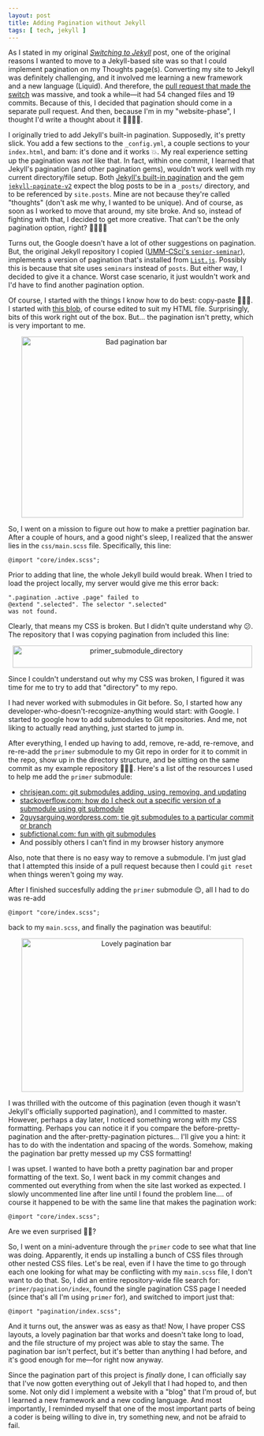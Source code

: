 ```yaml
---
layout: post
title: Adding Pagination without Jekyll
tags: [ tech, jekyll ]
---
```


As I stated in my original [_Switching to Jekyll_](/posts/2019-09-09-switching-to-jekyll) post, one of the original reasons I wanted to move to a Jekyll-based site was so that I could implement pagination on my Thoughts page(s). Converting my site to Jekyll was definitely challenging, and it involved me learning a new framework and a new language (Liquid). And therefore, the <a href="https://github.com/emma-sax4/emma-sax4.github.io/pull/6" target="_blank">pull request that made the switch</a> was massive, and took a while—it had 54 changed files and 19 commits. Because of this, I decided that pagination should come in a separate pull request. And then, because I'm in my "website-phase", I thought I'd write a thought about it 🤷🏻‍♀️😂.

I originally tried to add Jekyll's built-in pagination. Supposedly, it's pretty slick. You add a few sections to the `_config.yml`, a couple sections to your `index.html`, and bam: it's done and it works 💥. My real experience setting up the pagination was _not_ like that. In fact, within one commit, I learned that Jekyll's pagination (and other pagination gems), wouldn't work well with my current directory/file setup. Both <a href="https://jekyllrb.com/docs/pagination/" target="_blank">Jekyll's built-in pagination</a> and the gem <a href="https://github.com/sverrirs/jekyll-paginate-v2" target="_blank">`jekyll-paginate-v2`</a> expect the blog posts to be in a `_posts/` directory, and to be referenced by `site.posts`. Mine are not because they're called "thoughts" (don't ask me why, I wanted to be unique). And of course, as soon as I worked to move that around, my site broke. And so, instead of fighting with that, I decided to get more creative. That can't be the only pagination option, right? 🥴😬🙏🏼

Turns out, the Google doesn't have a lot of other suggestions on pagination. But, the original Jekyll repository I copied (<a href="https://github.com/UMM-CSci/senior-seminar" target="_blank">UMM-CSci's `senior-seminar`</a>), implements a version of pagination that's installed from <a href="https://listjs.com/docs/pagination/" target="_blank">`List.js`</a>. Possibly this is because that site uses `seminars` instead of `posts`. But either way, I decided to give it a chance. Worst case scenario, it just wouldn't work and I'd have to find another pagination option.

Of course, I started with the things I know how to do best: copy-paste 💁🏻‍♀️. I started with <a href="https://github.com/UMM-CSci/senior-seminar/blob/master/seminars.html#L63-L80" target="_blank">this blob</a>, of course edited to suit my HTML file. Surprisingly, bits of this work right out of the box. But... the pagination isn't pretty, which is very important to me.

<div align="center">
  <a data-flickr-embed="true" href="https://www.flickr.com/photos/184539266@N08/48741690227/in/album-72157710863695862/" target="_blank" title="bad_pagination_bar"><img class="my-image" src="https://live.staticflickr.com/65535/48741690227_e27cb82884.jpg" width="450" height="367" alt="Bad pagination bar"></a>
</div>

So, I went on a mission to figure out how to make a prettier pagination bar. After a couple of hours, and a good night's sleep, I realized that the answer lies in the `css/main.scss` file. Specifically, this line:
```
@import "core/index.scss";
```

Prior to adding that line, the whole Jekyll build would break. When I tried to load the project locally, my server would give me this error back:
```
".pagination .active .page" failed to
@extend ".selected". The selector ".selected"
was not found.
```
Clearly, that means my CSS is broken. But I didn't quite understand why 😕. The repository that I was copying pagination from included this line:

<div align="center">
  <a data-flickr-embed="true" href="https://www.flickr.com/photos/184539266@N08/48741503991/in/album-72157710863695862/" target="_blank" title="primer_submodule_directory"><img class="my-image" src="https://live.staticflickr.com/65535/48741503991_c9f4ec3ce4_o.png" width="486" height="45" alt="primer_submodule_directory"></a>
</div>

Since I couldn't understand out why my CSS was broken, I figured it was time for me to try to add that "directory" to my repo.

I had never worked with submodules in Git before. So, I started how any developer-who-doesn't-recognize-anything would start: with Google. I started to google how to add submodules to Git repositories. And me, not liking to actually read anything, just started to jump in.

After everything, I ended up having to add, remove, re-add, re-remove, and re-re-add the `primer` submodule to my Git repo in order for it to commit in the repo, show up in the directory structure, and be sitting on the same commit as my example repository 🤦🏻‍♀️. Here's a list of the resources I used to help me add the `primer` submodule:
* <a href="https://chrisjean.com/git-submodules-adding-using-removing-and-updating/" target="_blank">chrisjean.com: git submodules adding, using, removing, and updating</a>
* <a href="https://stackoverflow.com/questions/10914022/how-do-i-check-out-a-specific-version-of-a-submodule-using-git-submodule" target="_blank">stackoverflow.com: how do I check out a specific version of a submodule using git submodule</a>
* <a href="https://twoguysarguing.wordpress.com/2010/11/14/tie-git-submodules-to-a-particular-commit-or-branch/" target="_blank">2guysarguing.wordpress.com: tie git submodules to a particular commit or branch</a>
* <a href="https://subfictional.com/fun-with-git-submodules/" target="_blank">subfictional.com: fun with git submodules</a>
* And possibly others I can't find in my browser history anymore

Also, note that there is no easy way to remove a submodule. I'm just glad that I attempted this inside of a pull request because then I could `git reset` when things weren't going my way.

After I finished succesfully adding the `primer` submodule 😌, all I had to do was re-add
```
@import "core/index.scss";
```
back to my `main.scss`, and finally the pagination was beautiful:

<div align="center">
  <a data-flickr-embed="true" href="https://www.flickr.com/photos/184539266@N08/48741504061/in/album-72157710863695862/" target="_blank" title="lovely_pagination_bar"><img class="my-image" src="https://live.staticflickr.com/65535/48741504061_7ebbd630fa.jpg" width="450" height="311" alt="Lovely pagination bar"></a>
</div>

I was thrilled with the outcome of this pagination (even though it wasn't Jekyll's officially supported pagination), and I committed to master. However, perhaps a day later, I noticed something wrong with my CSS formatting. Perhaps you can notice it if you compare the before-pretty-pagination and the after-pretty-pagination pictures... I'll give you a hint: it has to do with the indentation and spacing of the words. Somehow, making the pagination bar pretty messed up my CSS formatting!

I was upset. I wanted to have both a pretty pagination bar and proper formatting of the text. So, I went back in my commit changes and commented out everything from when the site last worked as expected. I slowly uncommented line after line until I found the problem line.... of course it happened to be with the same line that makes the pagination work:
```
@import "core/index.scss";
```
Are we even surprised 😤🙄?

So, I went on a mini-adventure through the `primer` code to see what that line was doing. Apparently, it ends up installing a bunch of CSS files through other nested CSS files. Let's be real, even if I have the time to go through each one looking for what may be conflicting with my `main.scss` file, I don't want to do that. So, I did an entire repository-wide file search for: `primer/pagination/index`, found the single pagination CSS page I needed (since that's all I'm using `primer` for), and switched to import just that:
```
@import "pagination/index.scss";
```

And it turns out, the answer was as easy as that! Now, I have proper CSS layouts, a lovely pagination bar that works and doesn't take long to load, and the file structure of my project was able to stay the same. The pagination bar isn't perfect, but it's better than anything I had before, and it's good enough for me—for right now anyway.

Since the pagination part of this project is _finally_ done, I can officially say that I've now gotten everything out of Jekyll that I had hoped to, and then some. Not only did I implement a website with a "blog" that I'm proud of, but I learned a new framework and a new coding language. And most importantly, I reminded myself that one of the most important parts of being a coder is being willing to dive in, try something new, and not be afraid to fail.
